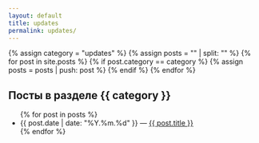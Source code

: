 ```yaml
---
layout: default
title: updates
permalink: updates/
---
```


{% assign category = "updates" %}
{% assign posts = "" | split: "" %}
{% for post in site.posts %}
  {% if post.category == category %}
    {% assign posts = posts | push: post %}
  {% endif %}
{% endfor %}


<h2>Посты в разделе {{ category }}</h2>

<ul class="posts">
{% for post in posts %}
    <li><span>{{ post.date | date: "%Y.%m.%d" }}</span> — <a href="{{ post.url }}">{{ post.title }}</a></li>
{% endfor %}
</ul>
